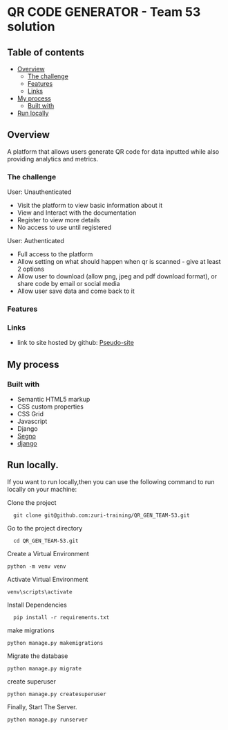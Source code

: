 # QR CODE GENERATOR - Team 53 solution


## Table of contents

- [Overview](#overview)
  - [The challenge](#the-challenge)
  - [Features](#features)
  - [Links](#links)
- [My process](#my-process)
  - [Built with](#built-with)
- [Run locally](#run-locally)




## Overview

A platform that allows users generate QR code for data inputted while also providing analytics and metrics. 


### The challenge

User: Unauthenticated

- Visit the platform to view basic information about it
- View and Interact with the documentation
- Register to view more details
- No access to use until registered

User: Authenticated
- Full access to the platform
- Allow setting on what should happen when qr is scanned - give at least 2 options
- Allow user to download (allow png, jpeg and pdf download format), or share code by email or social media
- Allow user save data and come back to it

### Features


### Links

- link to site hosted by github: [Pseudo-site](https://zuri-training.github.io/QR_GEN_TEAM-53/runner/index.html)

## My process

### Built with

- Semantic HTML5 markup
- CSS custom properties
- CSS Grid
- Javascript
- Django
- [Segno]("https://segno.readthedocs.io/en/stable/make.html")
- [django]("https://www.djangoproject.com/")

## Run locally.

If you want to run locally,then you can use the following command to run locally on your machine:

Clone the project

```
  git clone git@github.com:zuri-training/QR_GEN_TEAM-53.git
```

Go to the project directory

```
  cd QR_GEN_TEAM-53.git
```

Create a Virtual Environment

```
python -m venv venv
```

Activate Virtual Environment

```
venv\scripts\activate
```

Install Dependencies

```
  pip install -r requirements.txt
```

make migrations

```
python manage.py makemigrations
```

Migrate the database

```
python manage.py migrate
```

create superuser

```
python manage.py createsuperuser
```

Finally, Start The Server.

```
python manage.py runserver
```

